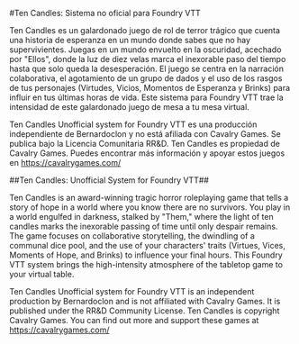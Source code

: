#Ten Candles: Sistema no oficial para Foundry VTT

Ten Candles es un galardonado juego de rol de terror trágico que cuenta una historia de esperanza en un mundo donde sabes que no hay supervivientes. Juegas en un mundo envuelto en la oscuridad, acechado por "Ellos", donde la luz de diez velas marca el inexorable paso del tiempo hasta que solo queda la desesperación. El juego se centra en la narración colaborativa, el agotamiento de un grupo de dados y el uso de los rasgos de tus personajes (Virtudes, Vicios, Momentos de Esperanza y Brinks) para influir en tus últimas horas de vida. Este sistema para Foundry VTT trae la intensidad de este galardonado juego de mesa a tu mesa virtual.

Ten Candles Unofficial system for Foundry VTT es una producción independiente de Bernardoclon y no está afiliada con Cavalry Games. Se publica bajo la Licencia Comunitaria RR&D. Ten Candles es propiedad de Cavalry Games. Puedes encontrar más información y apoyar estos juegos en https://cavalrygames.com/

##Ten Candles: Unofficial System for Foundry VTT##

Ten Candles is an award-winning tragic horror roleplaying game that tells a story of hope in a world where you know there are no survivors. You play in a world engulfed in darkness, stalked by "Them," where the light of ten candles marks the inexorable passing of time until only despair remains. The game focuses on collaborative storytelling, the dwindling of a communal dice pool, and the use of your characters' traits (Virtues, Vices, Moments of Hope, and Brinks) to influence your final hours. This Foundry VTT system brings the high-intensity atmosphere of the tabletop game to your virtual table.

Ten Candles Unofficial system for Foundry VTT is an independent production by Bernardoclon and is not affiliated with Cavalry Games. It is published under the RR&D Community License. Ten Candles is copyright Cavalry Games. You can find out more and support these games at https://cavalrygames.com/
